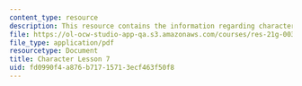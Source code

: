 ```yaml
---
content_type: resource
description: This resource contains the information regarding character lesson 7.
file: https://ol-ocw-studio-app-qa.s3.amazonaws.com/courses/res-21g-003-learning-chinese-a-foundation-course-in-mandarin-spring-2011/fd0990f4a876b71715713ecf463f50f8_MITRES_21G_003S11_char07.pdf
file_type: application/pdf
resourcetype: Document
title: Character Lesson 7
uid: fd0990f4-a876-b717-1571-3ecf463f50f8
---
```

